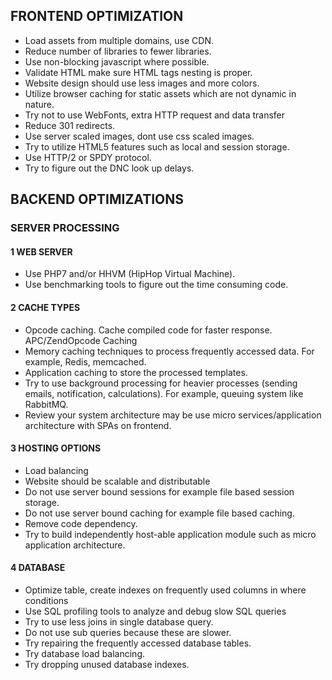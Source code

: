 ## FRONTEND OPTIMIZATION
- Load assets from multiple domains, use CDN.
- Reduce number of libraries to fewer libraries.
- Use non-blocking javascript where possible.
- Validate HTML make sure HTML tags nesting is proper.
- Website design should use less images and more colors.
- Utilize browser caching for static assets which are not dynamic in nature.
- Try not to use WebFonts, extra HTTP request and data transfer
- Reduce 301 redirects.
- Use server scaled images, dont use css scaled images.
- Try to utilize HTML5 features such as local and session storage.
- Use HTTP/2 or SPDY protocol.
- Try to figure out the DNC look up delays.

## BACKEND OPTIMIZATIONS

### SERVER PROCESSING

#### 1 WEB SERVER
 - Use PHP7 and/or HHVM (HipHop Virtual Machine).
 - Use benchmarking tools to figure out the time consuming code.
#### 2 CACHE TYPES
 - Opcode caching. Cache compiled code for faster response. APC/ZendOpcode Caching
 - Memory caching techniques to process frequently accessed data. For example, Redis, memcached.
 - Application caching to store the processed templates.
 - Try to use background processing for heavier processes (sending emails, notification, calculations). For example, queuing system like RabbitMQ.
 - Review your system architecture may be use micro services/application architecture with SPAs on frontend.
#### 3 HOSTING OPTIONS
 - Load balancing
 - Website should be scalable and distributable
  - Do not use server bound sessions for example file based session storage.
  - Do not use server bound caching for example file based caching.
  - Remove code dependency.
  - Try to build independently host-able application module such as micro application architecture.
 #### 4 DATABASE
 - Optimize table, create indexes on frequently used columns in where conditions
 - Use SQL profiling tools to analyze and debug slow SQL queries
 - Try to use less joins in single database query.
 - Do not use sub queries because these are slower.
 - Try repairing the frequently accessed database tables.
 - Try database load balancing.
 - Try dropping unused database indexes.
